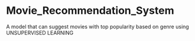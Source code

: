 # Movie_Recommendation_System
A model that can suggest movies with top popularity based on genre using UNSUPERVISED LEARNING
